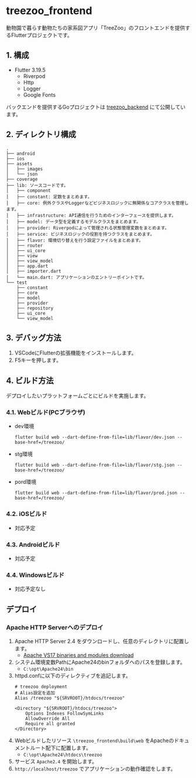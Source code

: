 <!-- omit in toc -->
# treezoo_frontend

動物園で暮らす動物たちの家系図アプリ「TreeZoo」のフロントエンドを提供するFlutterプロジェクトです。

## 1. 構成
- Flutter 3.19.5
  - Riverpod
  - Http
  - Logger
  - Google Fonts

バックエンドを提供するGoプロジェクトは [treezoo_backend](https://github.com/yutaiwamoto1114/treezoo_backend) にて公開しています。


## 2. ディレクトリ構成
```
.
├── android
├── ios
├── assets
│   ├── images
│   └── json
├── coverage
├── lib: ソースコードです。
│   ├── component
│   ├── constant: 定数をまとめます。
│   ├── core: 例外クラスやLoggerなどビジネスロジックに無関係なコアクラスを管理します。
│   ├── infrastructure: API通信を行うためのインターフェースを提供します。
│   ├── model: データ型を定義するモデルクラスをまとめます。
│   ├── provider: Riverpodによって管理される状態管理変数をまとめます。
│   ├── service: ビジネスロジックの役割を持つクラスをまとめます。
│   ├── flavor: 環境切り替えを行う設定ファイルをまとめます。
│   ├── router
│   ├── ui_core
│   ├── view
│   ├── view_model
│   ├── app.dart
│   ├── importer.dart
│   └── main.dart: アプリケーションのエントリーポイントです。
└── test
    ├── constant
    ├── core
    ├── model
    ├── provider
    ├── repository
    ├── ui_core
    └── view_model
```

## 3. デバッグ方法
1. VSCodeにFlutterの拡張機能をインストールします。
2. F5キーを押します。

## 4. ビルド方法
デプロイしたいプラットフォームごとにビルドを実施します。
### 4.1. Webビルド(PCブラウザ)
- dev環境
    ```
    flutter build web --dart-define-from-file=lib/flavor/dev.json --base-href=/treezoo/
    ```
- stg環境
    ```
    flutter build web --dart-define-from-file=lib/flavor/stg.json --base-href=/treezoo/
    ```
- pord環境
    ```
    flutter build web --dart-define-from-file=lib/flavor/prod.json --base-href=/treezoo/
    ```

### 4.2. iOSビルド
- 対応予定

### 4.3. Androidビルド
- 対応予定

### 4.4. Windowsビルド
- 対応予定なし

## デプロイ
### Apache HTTP Serverへのデプロイ
1. Apache HTTP Server 2.4 をダウンロードし、任意のディレクトリに配置します。
   - [Apache VS17 binaries and modules download](https://www.apachelounge.com/download/`)
2. システム環境変数PathにApache24のbinフォルダへのパスを登録します。
   - `C:\opt\Apache24\bin`
3. httpd.confに以下のディレクティブを追記します。
    ```
    # treezoo deployment
    # Alias設定を追加
    Alias /treezoo "${SRVROOT}/htdocs/treezoo"

    <Directory "${SRVROOT}/htdocs/treezoo">
        Options Indexes FollowSymLinks
        AllowOverride All
        Require all granted
    </Directory>
    ```
4. Webビルドしたリソース `\treezoo_frontend\build\web` をApacheのドキュメントルート配下に配置します。
    - `C:\opt\Apache24\htdocs\treezoo`
5. サービス `Apache2.4` を開始します。
6. `http://localhost/treezoo` でアプリケーションの動作確認をします。